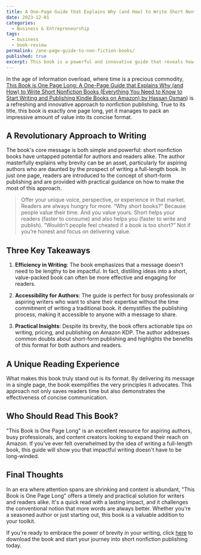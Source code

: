 ```yaml
---
title: A One-Page Guide that Explains Why (and How) to Write Short Nonfiction Books - Book Review
date: 2023-12-01
categories:
  - Business & Entrepreneurship
tags:
  - business
  - book-review
permalink: /one-page-guide-to-non-fiction-books/
published: true
excerpt: This book is a powerful and innovative guide that reveals how short nonfiction books can be both impactful and accessible for aspiring authors, demonstrating the value of brevity in publishing.
---
```

In the age of information overload, where time is a precious commodity, [This Book is One Page Long: A One-Page Guide that Explains Why (and How) to Write Short Nonfiction Books (Everything You Need to Know to Start Writing and Publishing Kindle Books on Amazon) by Hassan Osman](https://amzn.to/48PiiKE)) is a refreshing and innovative approach to nonfiction publishing. True to its title, this book is exactly one page long, yet it manages to pack an impressive amount of value into its concise format.

## A Revolutionary Approach to Writing

The book's core message is both simple and powerful: short nonfiction books have untapped potential for authors and readers alike. The author masterfully explains why brevity can be an asset, particularly for aspiring authors who are daunted by the prospect of writing a full-length book. In just one page, readers are introduced to the concept of short-form publishing and are provided with practical guidance on how to make the most of this approach.

>Offer your unique voice, perspective, or experience in that market. Readers are always hungry for more. “Why short books?” Because people value their time. And you value yours. Short helps your readers (faster to consume) and also helps you (faster to write and publish). “Wouldn’t people feel cheated if a book is too short?” Not if you’re honest and focus on delivering value.

## Three Key Takeaways

1. **Efficiency in Writing**: The book emphasizes that a message doesn't need to be lengthy to be impactful. In fact, distilling ideas into a short, value-packed book can often be more effective and engaging for readers.

2. **Accessibility for Authors**: The guide is perfect for busy professionals or aspiring writers who want to share their expertise without the time commitment of writing a traditional book. It demystifies the publishing process, making it accessible to anyone with a message to share.

3. **Practical Insights**: Despite its brevity, the book offers actionable tips on writing, pricing, and publishing on Amazon KDP. The author addresses common doubts about short-form publishing and highlights the benefits of this format for both authors and readers.

## A Unique Reading Experience

What makes this book truly stand out is its format. By delivering its message in a single page, the book exemplifies the very principles it advocates. This approach not only saves readers time but also demonstrates the effectiveness of concise communication.

## Who Should Read This Book?

"This Book is One Page Long" is an excellent resource for aspiring authors, busy professionals, and content creators looking to expand their reach on Amazon. If you've ever felt overwhelmed by the idea of writing a full-length book, this guide will show you that impactful writing doesn't have to be long-winded.

## Final Thoughts

In an era where attention spans are shrinking and content is abundant, "This Book is One Page Long" offers a timely and practical solution for writers and readers alike. It's a quick read with a lasting impact, and it challenges the conventional notion that more words are always better. Whether you're a seasoned author or just starting out, this book is a valuable addition to your toolkit.

If you're ready to embrace the power of brevity in your writing, click [here](https://amzn.to/48PiiKE) to download the book and start your journey into short nonfiction publishing today.